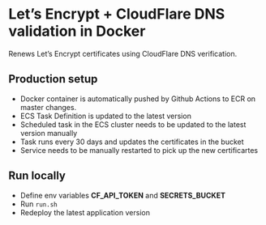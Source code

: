# Let’s Encrypt + CloudFlare DNS validation in Docker

Renews Let’s Encrypt certificates using CloudFlare DNS verification.

## Production setup

- Docker container is automatically pushed by Github Actions to ECR on master changes.
- ECS Task Definition is updated to the latest version
- Scheduled task in the ECS cluster needs to be updated to the latest version manually
- Task runs every 30 days and updates the certificates in the bucket
- Service needs to be manually restarted to pick up the new certificartes

## Run locally
- Define env variables **CF_API_TOKEN** and **SECRETS_BUCKET**
- Run `run.sh`
- Redeploy the latest application version 